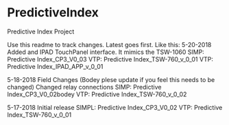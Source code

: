 # PredictiveIndex
Predictive Index Project

Use this readme to track changes. Latest goes first. Like this:
5-20-2018
Added and IPAD TouchPanel interface.  It mimics the TSW-1060
SIMP: Predictive Index_CP3_V0_03
VTP: Predictive Index_TSW-760_v_0_01
VTP: Predictive Index_IPAD_APP_v_0_01

5-18-2018
Field Changes
(Bodey plese update if you feel this needs to be changed)
Changed relay connections
SIMP: Predictive Index_CP3_V0_02bodey
VTP: Predictive Index_TSW-760_v_0_02



5-17-2018
Initial release
SIMPL:  Predictive Index_CP3_V0_02
VTP: Predictive Index_TSW-760_v_0_01
